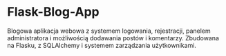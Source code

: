 # Flask-Blog-App
Blogowa aplikacja webowa z systemem logowania, rejestracji, panelem administratora i możliwością dodawania postów i komentarzy. Zbudowana na Flasku, z SQLAlchemy i systemem zarządzania użytkownikami.
